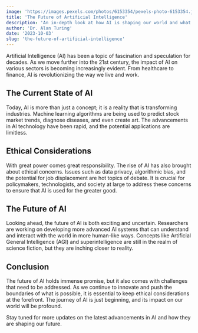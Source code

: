 ```yaml
---
image: 'https://images.pexels.com/photos/6153354/pexels-photo-6153354.jpeg?auto=compress&cs=tinysrgb&w=1260&h=750&dpr=1'
title: 'The Future of Artificial Intelligence'
description: 'An in-depth look at how AI is shaping our world and what the future holds for this groundbreaking technology.'
author: 'Dr. Alan Turing'
date: '2023-10-03'
slug: 'the-future-of-artificial-intelligence'
---
```


Artificial Intelligence (AI) has been a topic of fascination and speculation for decades. As we move further into the 21st century, the impact of AI on various sectors is becoming increasingly evident. From healthcare to finance, AI is revolutionizing the way we live and work.

## **The Current State of AI**

Today, AI is more than just a concept; it is a reality that is transforming industries. Machine learning algorithms are being used to predict stock market trends, diagnose diseases, and even create art. The advancements in AI technology have been rapid, and the potential applications are limitless.

## **Ethical Considerations**

With great power comes great responsibility. The rise of AI has also brought about ethical concerns. Issues such as data privacy, algorithmic bias, and the potential for job displacement are hot topics of debate. It is crucial for policymakers, technologists, and society at large to address these concerns to ensure that AI is used for the greater good.

## **The Future of AI**

Looking ahead, the future of AI is both exciting and uncertain. Researchers are working on developing more advanced AI systems that can understand and interact with the world in more human-like ways. Concepts like Artificial General Intelligence (AGI) and superintelligence are still in the realm of science fiction, but they are inching closer to reality.

## **Conclusion**

The future of AI holds immense promise, but it also comes with challenges that need to be addressed. As we continue to innovate and push the boundaries of what is possible, it is essential to keep ethical considerations at the forefront. The journey of AI is just beginning, and its impact on our world will be profound.

Stay tuned for more updates on the latest advancements in AI and how they are shaping our future.
